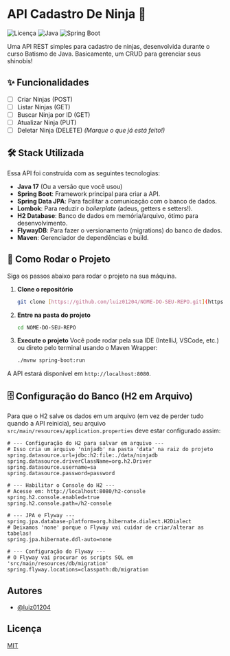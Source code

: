 
# API Cadastro De Ninja 🥷

![Licença](https://img.shields.io/badge/licen%C3%A7a-MIT-blue.svg)
![Java](https://img.shields.io/badge/Java-17%2B-orange.svg)
![Spring Boot](https://img.shields.io/badge/Spring%20Boot-3.x.x-green.svg)

Uma API REST simples para cadastro de ninjas, desenvolvida durante o curso Batismo de Java. Basicamente, um CRUD para gerenciar seus shinobis!

## ✨ Funcionalidades

* [ ] Criar Ninjas (POST)
* [ ] Listar Ninjas (GET)
* [ ] Buscar Ninja por ID (GET)
* [ ] Atualizar Ninja (PUT)
* [ ] Deletar Ninja (DELETE)
*(Marque o que já está feito!)*

## 🛠️ Stack Utilizada

Essa API foi construída com as seguintes tecnologias:

* **Java 17** (Ou a versão que você usou)
* **Spring Boot**: Framework principal para criar a API.
* **Spring Data JPA**: Para facilitar a comunicação com o banco de dados.
* **Lombok**: Para reduzir o *boilerplate* (adeus, getters e setters!).
* **H2 Database**: Banco de dados em memória/arquivo, ótimo para desenvolvimento.
* **FlywayDB**: Para fazer o versionamento (migrations) do banco de dados.
* **Maven**: Gerenciador de dependências e build.

## 🚀 Como Rodar o Projeto

Siga os passos abaixo para rodar o projeto na sua máquina.

1.  **Clone o repositório**
    ```bash
    git clone [https://github.com/luiz01204/NOME-DO-SEU-REPO.git](https://github.com/luiz01204/NOME-DO-SEU-REPO.git)
    ```

2.  **Entre na pasta do projeto**
    ```bash
    cd NOME-DO-SEU-REPO
    ```

3.  **Execute o projeto**
    Você pode rodar pela sua IDE (IntelliJ, VSCode, etc.) ou direto pelo terminal usando o Maven Wrapper:
    ```bash
    ./mvnw spring-boot:run
    ```

A API estará disponível em `http://localhost:8080`.

## 🗄️ Configuração do Banco (H2 em Arquivo)

Para que o H2 salve os dados em um arquivo (em vez de perder tudo quando a API reinicia), seu arquivo `src/main/resources/application.properties` deve estar configurado assim:

```properties
# --- Configuração do H2 para salvar em arquivo ---
# Isso cria um arquivo 'ninjadb' na pasta 'data' na raiz do projeto
spring.datasource.url=jdbc:h2:file:./data/ninjadb
spring.datasource.driverClassName=org.h2.Driver
spring.datasource.username=sa
spring.datasource.password=password

# --- Habilitar o Console do H2 ---
# Acesse em: http://localhost:8080/h2-console
spring.h2.console.enabled=true
spring.h2.console.path=/h2-console

# --- JPA e Flyway ---
spring.jpa.database-platform=org.hibernate.dialect.H2Dialect
# Deixamos 'none' porque o Flyway vai cuidar de criar/alterar as tabelas!
spring.jpa.hibernate.ddl-auto=none

# --- Configuração do Flyway ---
# O Flyway vai procurar os scripts SQL em 'src/main/resources/db/migration'
spring.flyway.locations=classpath:db/migration

```

## Autores

- [@luiz01204](https://www.github.com/luiz01204)


## Licença

[MIT](https://choosealicense.com/licenses/mit/)

